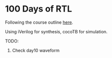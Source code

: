 # 100 Days of RTL

Following the course outline [here](https://github.com/raulbehl/100DaysOfRTL).

Using iVerilog for synthesis, cocoTB for simulation.

TODO:
1. Check day10 waveform
